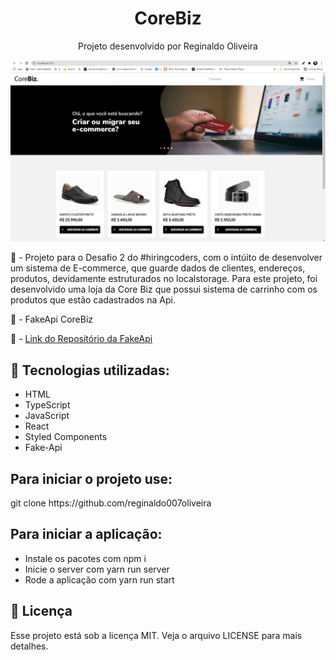 <h1 align="center">CoreBiz</h1>
<p align="center">Projeto desenvolvido por Reginaldo Oliveira</p>

<img src="./tela1.png">


📖 - Projeto para o Desafio 2 do #hiringcoders, com o intúito de desenvolver um sistema de E-commerce, que guarde dados de clientes, endereços, produtos, devidamente
estruturados no localstorage. Para este projeto, foi desenvolvido uma loja da Core Biz que possui sistema de carrinho com os produtos que estão cadastrados na Api.

📖 - FakeApi CoreBiz 

📖 - <a href="https://github.com/reginaldo007oliveira">Link do Repositório da FakeApi</a>

<h2>🚀 Tecnologias utilizadas: </h2>

- HTML
- TypeScript
- JavaScript
- React
- Styled Components
- Fake-Api

<h2>Para iniciar o projeto use: </h2>
git clone https://github.com/reginaldo007oliveira

<h2>Para iniciar a aplicação:</h2>

- Instale os pacotes com npm i
- Inicie o server com yarn run server
- Rode a aplicação com yarn run start

<h2>📝 Licença</h2>
Esse projeto está sob a licença MIT. Veja o arquivo LICENSE para mais detalhes.
